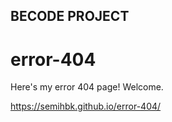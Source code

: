 ## BECODE PROJECT
# error-404
Here's my error 404 page!
Welcome.

https://semihbk.github.io/error-404/
